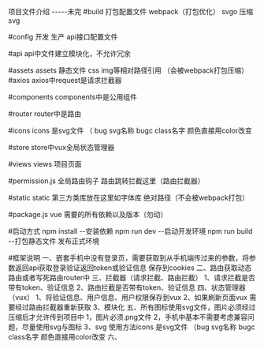 项目文件介绍 -----未完
#build
打包配置文件 webpack（打包优化）
svgo 压缩svg

#config
开发 生产 api接口配置文件

#api
api中文件建立模块化，不允许冗余

#assets
assets 静态文件 css img等相对路径引用 （会被webpack打包压缩）
#axios
axios中request是请求拦截器

#components
components中是公用组件

#router
router中是路由

#icons
icons 是svg文件 （<svg-icon icon-class="bug" class-name="bugc" />
bug svg名称  bugc class名字 颜色直接用color改变

#store
store中vux全局状态管理器

#views
views 项目页面

#permission.js
全局路由钩子 路由跳转拦截这里（路由拦截器）

#static
static 第三方类库放在这里如字体库 绝对路径（不会被webpack打包）

#package.js
vue 需要的所有依赖以及版本（勿动）

#启动方式
npm install     --安装依赖
npm run dev     --启动开发环境
npm run build   --打包静态文件 发布正式环境

#框架说明
一、嵌套手机中没有登录页，需要获取到从手机端传过来的参数，将参数返回api获取登录验证返回token或验证信息 保存到cookies
二、路由获取动态路由或者写死路由router中
三、拦截器（请求拦截、路由拦截）
    1、请求拦截是否带有token、验证信息
    2、路由拦截是否带有token、验证信息
四、状态管理器（vux）
    1、将验证信息、用户信息、用户权限保存到vux
    2、如果刷新页面vux 需要经过路由拦截器重新获取
    3、模块化
五、所有图标使用svg文件，图片必须经过压缩后才允许传到项目中
    1，图片必须.png文件
    2，手机中基本不需要考虑兼容问题，尽量使用svg与图标
    3、svg 使用方法icons 是svg文件 （<svg-icon icon-class="bug" class-name="bugc" />bug svg名称  bugc class名字 颜色直接用color改变
六、
